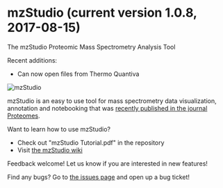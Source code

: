# mzStudio (current version 1.0.8, 2017-08-15)
The mzStudio Proteomic Mass Spectrometry Analysis Tool

Recent additions:
  * Can now open files from Thermo Quantiva

![mzStudio](http://blaispathways.dfci.harvard.edu/graph/tutorial_data/101.png)

mzStudio is an easy to use tool for mass spectrometry data visualization, annotation and notebooking that was [recently published in the journal Proteomes](http://mdpi.com/2227-7382/5/3/20).  

Want to learn how to use mzStudio?
 * Check out "mzStudio Tutorial.pdf" in the repository
 * Visit [the mzStudio wiki](https://github.com/BlaisProteomics/mzStudio/wiki)

Feedback welcome!  Let us know if you are interested in new features!

Find any bugs?  Go to [the issues page](https://github.com/BlaisProteomics/mzStudio/issues) and open up a bug ticket!
